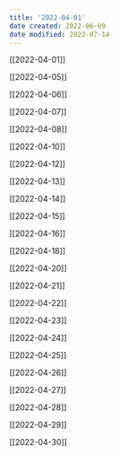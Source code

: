 ```yaml
---
title: '2022-04-01'
date created: 2022-06-09
date modified: 2022-07-14
---
```


[[2022-04-01]]

[[2022-04-05]]

[[2022-04-06]]

[[2022-04-07]]

[[2022-04-08]]

[[2022-04-10]]

[[2022-04-12]]

[[2022-04-13]]

[[2022-04-14]]

[[2022-04-15]]

[[2022-04-16]]

[[2022-04-18]]

[[2022-04-20]]

[[2022-04-21]]

[[2022-04-22]]

[[2022-04-23]]

[[2022-04-24]]

[[2022-04-25]]

[[2022-04-26]]

[[2022-04-27]]

[[2022-04-28]]

[[2022-04-29]]

[[2022-04-30]]
